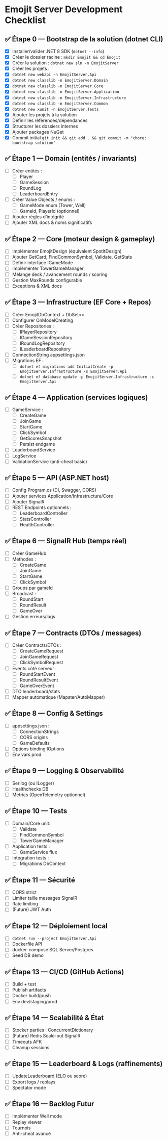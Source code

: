 # Emojit Server Development Checklist

## ✅ Étape 0 — Bootstrap de la solution (dotnet CLI)
- [x] Installer/valider .NET 8 SDK (`dotnet --info`)
- [x] Créer le dossier racine : `mkdir Emojit && cd Emojit`
- [x] Créer la solution : `dotnet new sln -n EmojitServer`
- [x] Créer les projets :
- [x] `dotnet new webapi -n EmojitServer.Api`
- [x] `dotnet new classlib -n EmojitServer.Domain`
- [x] `dotnet new classlib -n EmojitServer.Core`
- [x] `dotnet new classlib -n EmojitServer.Application`
- [x] `dotnet new classlib -n EmojitServer.Infrastructure`
- [x] `dotnet new classlib -n EmojitServer.Common`
- [x] `dotnet new xunit -n EmojitServer.Tests`
- [x] Ajouter les projets à la solution
- [x] Définir les références/dépendances
- [x] Structurer les dossiers internes
- [x] Ajouter packages NuGet
- [x] Commit initial `git init && git add . && git commit -m "chore: bootstrap solution"`

## ✅ Étape 1 — Domain (entités / invariants)
- [ ] Créer entités :
  - [ ] Player
  - [ ] GameSession
  - [ ] RoundLog
  - [ ] LeaderboardEntry
- [ ] Créer Value Objects / enums :
  - [ ] GameMode enum (Tower, Well)
  - [ ] GameId, PlayerId (optionnel)
- [ ] Ajouter règles d’intégrité
- [ ] Ajouter XML docs & noms significatifs

## ✅ Étape 2 — Core (moteur design & gameplay)
- [ ] Implémenter EmojitDesign (équivalent SpotItDesign)
- [ ] Ajouter GetCard, FindCommonSymbol, Validate, GetStats
- [ ] Définir interface IGameMode
- [ ] Implémenter TowerGameManager
- [ ] Mélange deck / avancement rounds / scoring
- [ ] Gestion MaxRounds configurable
- [ ] Exceptions & XML docs

## ✅ Étape 3 — Infrastructure (EF Core + Repos)
- [ ] Créer EmojitDbContext + DbSet<>
- [ ] Configurer OnModelCreating
- [ ] Créer Repositories :
  - [ ] IPlayerRepository
  - [ ] IGameSessionRepository
  - [ ] IRoundLogRepository
  - [ ] ILeaderboardRepository
- [ ] ConnectionString appsettings.json
- [ ] Migrations EF :
  - [ ] `dotnet ef migrations add InitialCreate -p EmojitServer.Infrastructure -s EmojitServer.Api`
  - [ ] `dotnet ef database update -p EmojitServer.Infrastructure -s EmojitServer.Api`

## ✅ Étape 4 — Application (services logiques)
- [ ] GameService :
  - [ ] CreateGame
  - [ ] JoinGame
  - [ ] StartGame
  - [ ] ClickSymbol
  - [ ] GetScoresSnapshot
  - [ ] Persist endgame
- [ ] LeaderboardService
- [ ] LogService
- [ ] ValidationService (anti-cheat basic)

## ✅ Étape 5 — API (ASP.NET host)
- [ ] Config Program.cs (DI, Swagger, CORS)
- [ ] Ajouter services Application/Infrastructure/Core
- [ ] Ajouter SignalR
- [ ] REST Endpoints optionnels :
  - [ ] LeaderboardController
  - [ ] StatsController
  - [ ] HealthController

## ✅ Étape 6 — SignalR Hub (temps réel)
- [ ] Créer GameHub
- [ ] Méthodes :
  - [ ] CreateGame
  - [ ] JoinGame
  - [ ] StartGame
  - [ ] ClickSymbol
- [ ] Groups par gameId
- [ ] Broadcast :
  - [ ] RoundStart
  - [ ] RoundResult
  - [ ] GameOver
- [ ] Gestion erreurs/logs

## ✅ Étape 7 — Contracts (DTOs / messages)
- [ ] Créer Contracts/DTOs :
  - [ ] CreateGameRequest
  - [ ] JoinGameRequest
  - [ ] ClickSymbolRequest
- [ ] Events côté serveur :
  - [ ] RoundStartEvent
  - [ ] RoundResultEvent
  - [ ] GameOverEvent
- [ ] DTO leaderboard/stats
- [ ] Mapper automatique (Mapster/AutoMapper)

## ✅ Étape 8 — Config & Settings
- [ ] appsettings.json :
  - [ ] ConnectionStrings
  - [ ] CORS origins
  - [ ] GameDefaults
- [ ] Options binding IOptions<T>
- [ ] Env vars prod

## ✅ Étape 9 — Logging & Observabilité
- [ ] Serilog (ou ILogger)
- [ ] Healthchecks DB
- [ ] Metrics (OpenTelemetry optionnel)

## ✅ Étape 10 — Tests
- [ ] Domain/Core unit:
  - [ ] Validate
  - [ ] FindCommonSymbol
  - [ ] TowerGameManager
- [ ] Application tests :
  - [ ] GameService flux
- [ ] Integration tests :
  - [ ] Migrations DbContext

## ✅ Étape 11 — Sécurité
- [ ] CORS strict
- [ ] Limiter taille messages SignalR
- [ ] Rate limiting
- [ ] (Future) JWT Auth

## ✅ Étape 12 — Déploiement local
- [ ] `dotnet run --project EmojitServer.Api`
- [ ] Dockerfile API
- [ ] docker-compose SQL Server/Postgres
- [ ] Seed DB demo

## ✅ Étape 13 — CI/CD (GitHub Actions)
- [ ] Build + test
- [ ] Publish artifacts
- [ ] Docker build/push
- [ ] Env dev/staging/prod

## ✅ Étape 14 — Scalabilité & État
- [ ] Stocker parties : ConcurrentDictionary
- [ ] (Future) Redis Scale-out SignalR
- [ ] Timeouts AFK
- [ ] Cleanup sessions

## ✅ Étape 15 — Leaderboard & Logs (raffinements)
- [ ] UpdateLeaderboard (ELO ou score)
- [ ] Export logs / replays
- [ ] Spectator mode

## ✅ Étape 16 — Backlog Futur
- [ ] Implémenter Well mode
- [ ] Replay viewer
- [ ] Tournois
- [ ] Anti-cheat avancé
